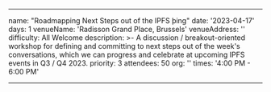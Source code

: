 ---

name: "Roadmapping Next Steps out of the IPFS þing"
date: '2023-04-17'
days: 1
venueName: 'Radisson Grand Place, Brussels'
venueAddress: ''
difficulty: All Welcome
description: >-
  A discussion / breakout-oriented workshop for defining and committing to next steps out of the week's conversations, which we can progress and celebrate at upcoming IPFS events in Q3 / Q4 2023.
priority: 3
attendees: 50
org: ''
times: '4:00 PM - 6:00 PM'



---